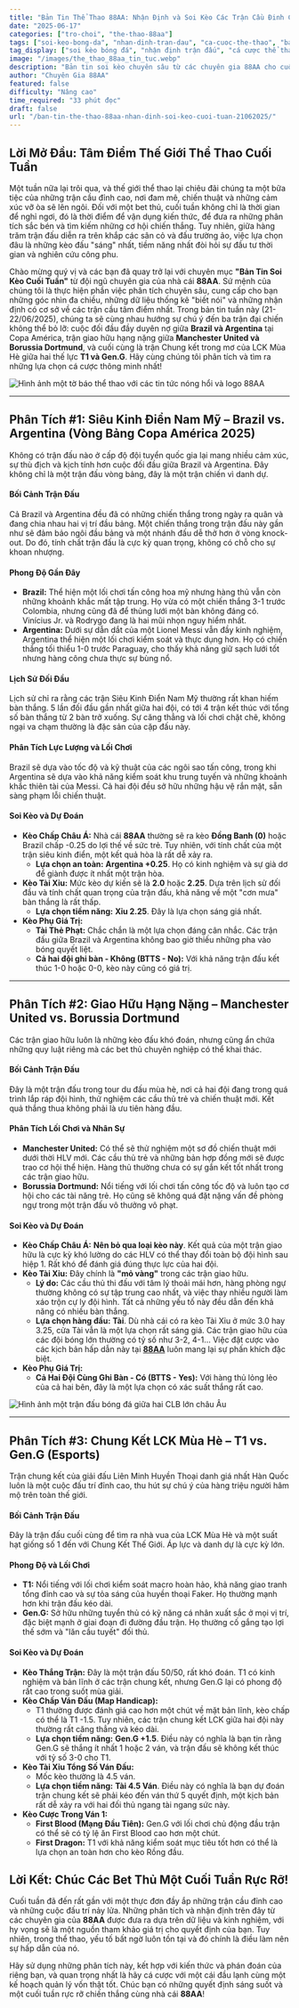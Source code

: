 ```yaml
---
title: "Bản Tin Thể Thao 88AA: Nhận Định và Soi Kèo Các Trận Cầu Đinh Cuối Tuần (21-22/06/2025)"
date: "2025-06-17"
categories: ["tro-choi", "the-thao-88aa"]
tags: ["soi-keo-bong-da", "nhan-dinh-tran-dau", "ca-cuoc-the-thao", "ban-tin-88aa", "keo-copa-america", "keo-esports", "nha-cai-uy-tin"]
tag_display: ["soi kèo bóng đá", "nhận định trận đấu", "cá cược thể thao", "bản tin 88aa", "kèo copa america", "kèo esports", "nhà cái uy tín"]
image: "/images/the_thao_88aa_tin_tuc.webp"
description: "Bản tin soi kèo chuyên sâu từ các chuyên gia 88AA cho cuối tuần 21-22/06/2025. Phân tích chi tiết và dự đoán các trận cầu đinh: Siêu kinh điển Brazil vs Argentina, đại chiến giao hữu Man Utd vs Dortmund và Chung kết LCK T1 vs Gen.G."
author: "Chuyên Gia 88AA"
featured: false
difficulty: "Nâng cao"
time_required: "33 phút đọc"
draft: false
url: "/ban-tin-the-thao-88aa-nhan-dinh-soi-keo-cuoi-tuan-21062025/"
---
```


## Lời Mở Đầu: Tâm Điểm Thế Giới Thể Thao Cuối Tuần

Một tuần nữa lại trôi qua, và thế giới thể thao lại chiêu đãi chúng ta một bữa tiệc của những trận cầu đỉnh cao, nơi đam mê, chiến thuật và những cảm xúc vỡ òa sẽ lên ngôi. Đối với một bet thủ, cuối tuần không chỉ là thời gian để nghỉ ngơi, đó là thời điểm để vận dụng kiến thức, để đưa ra những phân tích sắc bén và tìm kiếm những cơ hội chiến thắng. Tuy nhiên, giữa hàng trăm trận đấu diễn ra trên khắp các sân cỏ và đấu trường ảo, việc lựa chọn đâu là những kèo đấu "sáng" nhất, tiềm năng nhất đòi hỏi sự đầu tư thời gian và nghiên cứu công phu.

Chào mừng quý vị và các bạn đã quay trở lại với chuyên mục **"Bản Tin Soi Kèo Cuối Tuần"** từ đội ngũ chuyên gia của nhà cái **88AA**. Sứ mệnh của chúng tôi là thực hiện phần việc phân tích chuyên sâu, cung cấp cho bạn những góc nhìn đa chiều, những dữ liệu thống kê "biết nói" và những nhận định có cơ sở về các trận cầu tâm điểm nhất. Trong bản tin tuần này (21-22/06/2025), chúng ta sẽ cùng nhau hướng sự chú ý đến ba trận đại chiến không thể bỏ lỡ: cuộc đối đầu đầy duyên nợ giữa **Brazil và Argentina** tại Copa América, trận giao hữu hạng nặng giữa **Manchester United và Borussia Dortmund**, và cuối cùng là trận Chung kết trong mơ của LCK Mùa Hè giữa hai thế lực **T1 và Gen.G**. Hãy cùng chúng tôi phân tích và tìm ra những lựa chọn cá cược thông minh nhất!

![Hình ảnh một tờ báo thể thao với các tin tức nóng hổi và logo 88AA](/images/the_thao_88aa_tin_tuc.webp)

---

## Phân Tích #1: Siêu Kinh Điển Nam Mỹ – Brazil vs. Argentina (Vòng Bảng Copa América 2025)

Không có trận đấu nào ở cấp độ đội tuyển quốc gia lại mang nhiều cảm xúc, sự thù địch và kịch tính hơn cuộc đối đầu giữa Brazil và Argentina. Đây không chỉ là một trận đấu vòng bảng, đây là một trận chiến vì danh dự.

#### **Bối Cảnh Trận Đấu**
Cả Brazil và Argentina đều đã có những chiến thắng trong ngày ra quân và đang chia nhau hai vị trí đầu bảng. Một chiến thắng trong trận đấu này gần như sẽ đảm bảo ngôi đầu bảng và một nhánh đấu dễ thở hơn ở vòng knock-out. Do đó, tính chất trận đấu là cực kỳ quan trọng, không có chỗ cho sự khoan nhượng.

#### **Phong Độ Gần Đây**
* **Brazil:** Thể hiện một lối chơi tấn công hoa mỹ nhưng hàng thủ vẫn còn những khoảnh khắc mất tập trung. Họ vừa có một chiến thắng 3-1 trước Colombia, nhưng cũng đã để thủng lưới một bàn không đáng có. Vinícius Jr. và Rodrygo đang là hai mũi nhọn nguy hiểm nhất.
* **Argentina:** Dưới sự dẫn dắt của một Lionel Messi vẫn đầy kinh nghiệm, Argentina thể hiện một lối chơi kiểm soát và thực dụng hơn. Họ có chiến thắng tối thiểu 1-0 trước Paraguay, cho thấy khả năng giữ sạch lưới tốt nhưng hàng công chưa thực sự bùng nổ.

#### **Lịch Sử Đối Đầu**
Lịch sử chỉ ra rằng các trận Siêu Kinh Điển Nam Mỹ thường rất khan hiếm bàn thắng. 5 lần đối đầu gần nhất giữa hai đội, có tới 4 trận kết thúc với tổng số bàn thắng từ 2 bàn trở xuống. Sự căng thẳng và lối chơi chặt chẽ, không ngại va chạm thường là đặc sản của cặp đấu này.

#### **Phân Tích Lực Lượng và Lối Chơi**
Brazil sẽ dựa vào tốc độ và kỹ thuật của các ngôi sao tấn công, trong khi Argentina sẽ dựa vào khả năng kiểm soát khu trung tuyến và những khoảnh khắc thiên tài của Messi. Cả hai đội đều sở hữu những hậu vệ rắn mặt, sẵn sàng phạm lỗi chiến thuật.

#### **Soi Kèo và Dự Đoán**
* **Kèo Chấp Châu Á:** Nhà cái **88AA** thường sẽ ra kèo **Đồng Banh (0)** hoặc Brazil chấp -0.25 do lợi thế về sức trẻ. Tuy nhiên, với tính chất của một trận siêu kinh điển, một kết quả hòa là rất dễ xảy ra.
    * **Lựa chọn an toàn:** **Argentina +0.25**. Họ có kinh nghiệm và sự già dơ để giành được ít nhất một trận hòa.
* **Kèo Tài Xỉu:** Mức kèo dự kiến sẽ là **2.0** hoặc **2.25**. Dựa trên lịch sử đối đầu và tính chất quan trọng của trận đấu, khả năng về một "cơn mưa" bàn thắng là rất thấp.
    * **Lựa chọn tiềm năng:** **Xỉu 2.25**. Đây là lựa chọn sáng giá nhất.
* **Kèo Phụ Giá Trị:**
    * **Tài Thẻ Phạt:** Chắc chắn là một lựa chọn đáng cân nhắc. Các trận đấu giữa Brazil và Argentina không bao giờ thiếu những pha vào bóng quyết liệt.
    * **Cả hai đội ghi bàn - Không (BTTS - No):** Với khả năng trận đấu kết thúc 1-0 hoặc 0-0, kèo này cũng có giá trị.

---

## Phân Tích #2: Giao Hữu Hạng Nặng – Manchester United vs. Borussia Dortmund

Các trận giao hữu luôn là những kèo đấu khó đoán, nhưng cũng ẩn chứa những quy luật riêng mà các bet thủ chuyên nghiệp có thể khai thác.

#### **Bối Cảnh Trận Đấu**
Đây là một trận đấu trong tour du đấu mùa hè, nơi cả hai đội đang trong quá trình lắp ráp đội hình, thử nghiệm các cầu thủ trẻ và chiến thuật mới. Kết quả thắng thua không phải là ưu tiên hàng đầu.

#### **Phân Tích Lối Chơi và Nhân Sự**
* **Manchester United:** Có thể sẽ thử nghiệm một sơ đồ chiến thuật mới dưới thời HLV mới. Các cầu thủ trẻ và những bản hợp đồng mới sẽ được trao cơ hội thể hiện. Hàng thủ thường chưa có sự gắn kết tốt nhất trong các trận giao hữu.
* **Borussia Dortmund:** Nổi tiếng với lối chơi tấn công tốc độ và luôn tạo cơ hội cho các tài năng trẻ. Họ cũng sẽ không quá đặt nặng vấn đề phòng ngự trong một trận đấu vô thưởng vô phạt.

#### **Soi Kèo và Dự Đoán**
* **Kèo Chấp Châu Á:** **Nên bỏ qua loại kèo này**. Kết quả của một trận giao hữu là cực kỳ khó lường do các HLV có thể thay đổi toàn bộ đội hình sau hiệp 1. Rất khó để đánh giá đúng thực lực của hai đội.
* **Kèo Tài Xỉu:** Đây chính là **"mỏ vàng"** trong các trận giao hữu.
    * **Lý do:** Các cầu thủ thi đấu với tâm lý thoải mái hơn, hàng phòng ngự thường không có sự tập trung cao nhất, và việc thay nhiều người làm xáo trộn cự ly đội hình. Tất cả những yếu tố này đều dẫn đến khả năng có nhiều bàn thắng.
    * **Lựa chọn hàng đầu:** **Tài**. Dù nhà cái có ra kèo Tài Xỉu ở mức 3.0 hay 3.25, cửa Tài vẫn là một lựa chọn rất sáng giá. Các trận giao hữu của các đội bóng lớn thường có tỷ số như 3-2, 4-1... Việc đặt cược vào các kịch bản hấp dẫn này tại [**88AA**](https://88aa.com.co "88AA") luôn mang lại sự phấn khích đặc biệt.
* **Kèo Phụ Giá Trị:**
    * **Cả Hai Đội Cùng Ghi Bàn - Có (BTTS - Yes):** Với hàng thủ lỏng lẻo của cả hai bên, đây là một lựa chọn có xác suất thắng rất cao.

![Hình ảnh một trận đấu bóng đá giữa hai CLB lớn châu Âu](/images/the_thao_88aa_giai_dau.webp)

---

## Phân Tích #3: Chung Kết LCK Mùa Hè – T1 vs. Gen.G (Esports)

Trận chung kết của giải đấu Liên Minh Huyền Thoại danh giá nhất Hàn Quốc luôn là một cuộc đấu trí đỉnh cao, thu hút sự chú ý của hàng triệu người hâm mộ trên toàn thế giới.

#### **Bối Cảnh Trận Đấu**
Đây là trận đấu cuối cùng để tìm ra nhà vua của LCK Mùa Hè và một suất hạt giống số 1 đến với Chung Kết Thế Giới. Áp lực và danh dự là cực kỳ lớn.

#### **Phong Độ và Lối Chơi**
* **T1:** Nổi tiếng với lối chơi kiểm soát macro hoàn hảo, khả năng giao tranh tổng đỉnh cao và sự tỏa sáng của huyền thoại Faker. Họ thường mạnh hơn khi trận đấu kéo dài.
* **Gen.G:** Sở hữu những tuyển thủ có kỹ năng cá nhân xuất sắc ở mọi vị trí, đặc biệt mạnh ở giai đoạn đi đường đầu trận. Họ thường cố gắng tạo lợi thế sớm và "lăn cầu tuyết" đối thủ.

#### **Soi Kèo và Dự Đoán**
* **Kèo Thắng Trận:** Đây là một trận đấu 50/50, rất khó đoán. T1 có kinh nghiệm và bản lĩnh ở các trận chung kết, nhưng Gen.G lại có phong độ rất cao trong suốt mùa giải.
* **Kèo Chấp Ván Đấu (Map Handicap):**
    * T1 thường được đánh giá cao hơn một chút về mặt bản lĩnh, kèo chấp có thể là T1 -1.5. Tuy nhiên, các trận chung kết LCK giữa hai đội này thường rất căng thẳng và kéo dài.
    * **Lựa chọn tiềm năng:** **Gen.G +1.5**. Điều này có nghĩa là bạn tin rằng Gen.G sẽ thắng ít nhất 1 hoặc 2 ván, và trận đấu sẽ không kết thúc với tỷ số 3-0 cho T1.
* **Kèo Tài Xỉu Tổng Số Ván Đấu:**
    * Mốc kèo thường là 4.5 ván.
    * **Lựa chọn tiềm năng:** **Tài 4.5 Ván**. Điều này có nghĩa là bạn dự đoán trận chung kết sẽ phải kéo đến ván thứ 5 quyết định, một kịch bản rất dễ xảy ra với hai đối thủ ngang tài ngang sức này.
* **Kèo Cược Trong Ván 1:**
    * **First Blood (Mạng Đầu Tiên):** Gen.G với lối chơi chủ động đầu trận có thể sẽ có tỷ lệ ăn First Blood cao hơn một chút.
    * **First Dragon:** T1 với khả năng kiểm soát mục tiêu tốt hơn có thể là lựa chọn an toàn hơn cho kèo Rồng đầu.

## Lời Kết: Chúc Các Bet Thủ Một Cuối Tuần Rực Rỡ!

Cuối tuần đã đến rất gần với một thực đơn đầy ắp những trận cầu đỉnh cao và những cuộc đấu trí nảy lửa. Những phân tích và nhận định trên đây từ các chuyên gia của **88AA** được đưa ra dựa trên dữ liệu và kinh nghiệm, với hy vọng sẽ là một nguồn tham khảo giá trị cho quyết định của bạn. Tuy nhiên, trong thể thao, yếu tố bất ngờ luôn tồn tại và đó chính là điều làm nên sự hấp dẫn của nó.

Hãy sử dụng những phân tích này, kết hợp với kiến thức và phán đoán của riêng bạn, và quan trọng nhất là hãy cá cược với một cái đầu lạnh cùng một kế hoạch quản lý vốn thật tốt. Chúc bạn có những quyết định sáng suốt và một cuối tuần rực rỡ chiến thắng cùng nhà cái **88AA**!